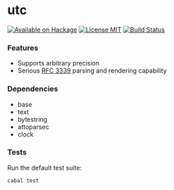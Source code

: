 utc
===

[![Available on Hackage][badge-hackage]][hackage]
[![License MIT][badge-license]][license]
[![Build Status][badge-travis]][travis]

### Features

   - Supports arbitrary precision
   - Serious [RFC 3339](https://tools.ietf.org/html/rfc3339) parsing and rendering capability

### Dependencies

   - base
   - text
   - bytestring
   - attoparsec
   - clock

### Tests

Run the default test suite:

```bash
cabal test
```

[badge-travis]: https://img.shields.io/travis/lpeterse/haskell-utc.svg
[travis]: https://travis-ci.org/lpeterse/haskell-utc
[badge-hackage]: https://img.shields.io/hackage/v/utc.svg?dummy
[hackage]: https://hackage.haskell.org/package/utc
[badge-license]: https://img.shields.io/badge/license-MIT-green.svg?dummy
[license]: https://github.com/lpeterse/haskell-utc/blob/master/LICENSE
[issues]: https://github.com/lpeterse/haskell-utc/issues
[Github]: https://github.com/lpeterse/haskell-utc
